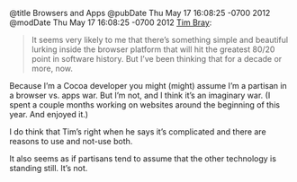 @title Browsers and Apps 
@pubDate Thu May 17 16:08:25 -0700 2012
@modDate Thu May 17 16:08:25 -0700 2012
<a href="http://www.tbray.org/ongoing/When/201x/2012/05/02/Web-Futurez">Tim Bray</a>:

>It seems very likely to me that there’s something simple and beautiful lurking inside the browser platform that will hit the greatest 80/20 point in software history. But I’ve been thinking that for a decade or more, now.

Because I’m a Cocoa developer you might (might) assume I’m a partisan in a browser vs. apps war. But I’m not, and I think it’s an imaginary war. (I spent a couple months working on websites around the beginning of this year. And enjoyed it.)

I do think that Tim’s right when he says it’s complicated and there are reasons to use and not-use both.

It also seems as if partisans tend to assume that the other technology is standing still. It’s not.
